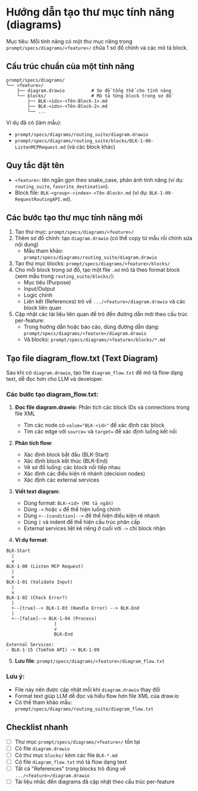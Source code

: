 # Hướng dẫn tạo thư mục tính năng (diagrams)

Mục tiêu: Mỗi tính năng có một thư mục riêng trong `prompt/specs/diagrams/<feature>/` chứa 1 sơ đồ chính và các mô tả block.

## Cấu trúc chuẩn của một tính năng
```
prompt/specs/diagrams/
└── <feature>/
    ├── diagram.drawio          # Sơ đồ tổng thể cho tính năng
    └── blocks/                 # Mô tả từng block trong sơ đồ
        ├── BLK-<idx>-<Tên-Block-1>.md
        ├── BLK-<idx>-<Tên-Block-2>.md
        └── ...
```

Ví dụ đã có (làm mẫu):
- `prompt/specs/diagrams/routing_suite/diagram.drawio`
- `prompt/specs/diagrams/routing_suite/blocks/BLK-1-00-ListenMCPRequest.md` (và các block khác)

## Quy tắc đặt tên
- `<feature>`: tên ngắn gọn theo snake_case, phản ánh tính năng (ví dụ: `routing_suite`, `favorite_destination`).
- Block file: `BLK-<group>-<index>-<Tên-Block>.md` (ví dụ: `BLK-1-09-RequestRoutingAPI.md`).

## Các bước tạo thư mục tính năng mới
1) Tạo thư mục: `prompt/specs/diagrams/<feature>/`
2) Thêm sơ đồ chính: tạo `diagram.drawio` (có thể copy từ mẫu rồi chỉnh sửa nội dung) 
   - Mẫu tham khảo: `prompt/specs/diagrams/routing_suite/diagram.drawio`
3) Tạo thư mục blocks: `prompt/specs/diagrams/<feature>/blocks/`
4) Cho mỗi block trong sơ đồ, tạo một file `.md` mô tả theo format block (xem mẫu trong `routing_suite/blocks/`):
   - Mục tiêu (Purpose)
   - Input/Output
   - Logic chính
   - Liên kết (References) trỏ về `.../<feature>/diagram.drawio` và các block liên quan
5) Cập nhật các tài liệu liên quan để trỏ đến đường dẫn mới theo cấu trúc per-feature:
   - Trong hướng dẫn hoặc báo cáo, dùng đường dẫn dạng: `prompt/specs/diagrams/<feature>/diagram.drawio`
   - Và blocks: `prompt/specs/diagrams/<feature>/blocks/*.md`

## Tạo file diagram_flow.txt (Text Diagram)

Sau khi có `diagram.drawio`, tạo file `diagram_flow.txt` để mô tả flow dạng text, dễ đọc hơn cho LLM và developer.

### Các bước tạo diagram_flow.txt:

1. **Đọc file diagram.drawio**: Phân tích các block IDs và connections trong file XML
   - Tìm các node có `value="BLK-<id>"` để xác định các block
   - Tìm các edge với `source=` và `target=` để xác định luồng kết nối

2. **Phân tích flow**:
   - Xác định block bắt đầu (BLK-Start)
   - Xác định block kết thúc (BLK-End)
   - Vẽ sơ đồ luồng: các block nối tiếp nhau
   - Xác định các điều kiện rẽ nhánh (decision nodes)
   - Xác định các external services

3. **Viết text diagram**:
   - Dùng format: `BLK-<id> (Mô tả ngắn)`
   - Dùng `->` hoặc `v` để thể hiện luồng chính
   - Dùng `+--[condition]-->` để thể hiện điều kiện rẽ nhánh
   - Dùng `|` và indent để thể hiện cấu trúc phân cấp
   - External services liệt kê riêng ở cuối với `->` chỉ block nhận

4. **Ví dụ format**:
```
BLK-Start
  |
  v
BLK-1-00 (Listen MCP Request)
  |
  v
BLK-1-01 (Validate Input)
  |
  v
BLK-1-02 (Check Error?)
  |
  +--[true]--> BLK-1-03 (Handle Error) --> BLK-End
  |
  +--[false]--> BLK-1-04 (Process)
                  |
                  v
                  BLK-End

External Services:
- BLK-1-15 (TomTom API) -> BLK-1-09
```

5. **Lưu file**: `prompt/specs/diagrams/<feature>/diagram_flow.txt`

### Lưu ý:
- File này nên được cập nhật mỗi khi `diagram.drawio` thay đổi
- Format text giúp LLM dễ đọc và hiểu flow hơn file XML của draw.io
- Có thể tham khảo mẫu: `prompt/specs/diagrams/routing_suite/diagram_flow.txt`

## Checklist nhanh
- [ ] Thư mục `prompt/specs/diagrams/<feature>/` tồn tại
- [ ] Có file `diagram.drawio`
- [ ] Có thư mục `blocks/` kèm các file `BLK-*.md`
- [ ] Có file `diagram_flow.txt` mô tả flow dạng text
- [ ] Tất cả "References" trong blocks trỏ đúng về `.../<feature>/diagram.drawio`
- [ ] Tài liệu nhắc đến diagrams đã cập nhật theo cấu trúc per-feature
